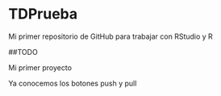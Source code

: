 # TDPrueba
Mi primer repositorio de GitHub para trabajar con RStudio y R

##TODO

Mi primer proyecto

Ya conocemos los botones push y pull